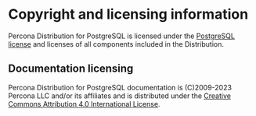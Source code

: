 # Copyright and licensing information

Percona Distribution for PostgreSQL is licensed under the [PostgreSQL license](https://opensource.org/licenses/postgresql) and licenses of all components included in the Distribution.

## Documentation licensing

Percona Distribution for PostgreSQL documentation is (C)2009-2023 Percona LLC and/or its affiliates and is distributed under the [Creative Commons Attribution 4.0 International License](https://creativecommons.org/licenses/by/4.0/).
